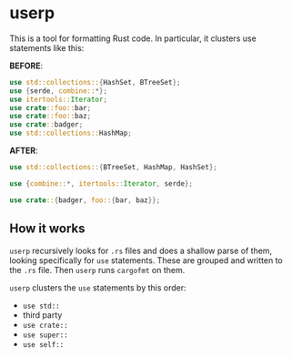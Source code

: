 # userp
This is a tool for formatting Rust code. In particular, it clusters use statements like this:

**BEFORE**:
``` rust
use std::collections::{HashSet, BTreeSet};
use {serde, combine::*};
use itertools::Iterator;
use crate::foo::bar;
use crate::foo::baz;
use crate::badger;
use std::collections::HashMap;
```

**AFTER**:
``` rust
use std::collections::{BTreeSet, HashMap, HashSet};

use {combine::*, itertools::Iterator, serde};

use crate::{badger, foo::{bar, baz}};
```

## How it works
`userp` recursively looks for `.rs` files and does a shallow parse of them, looking specifically for `use` statements. These are grouped and written to the `.rs` file. Then `userp` runs `cargofmt` on them.

`userp` clusters the `use` statements by this order:

* `use std::`
* third party
* `use crate::`
* `use super::`
* `use self::`
